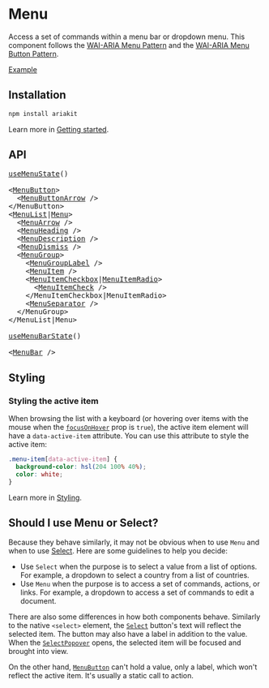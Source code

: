 # Menu

<p data-description>
  Access a set of commands within a menu bar or dropdown menu. This component follows the <a href="https://www.w3.org/WAI/ARIA/apg/patterns/menu/">WAI-ARIA Menu Pattern</a> and the <a href="https://www.w3.org/WAI/ARIA/apg/patterns/menubutton/">WAI-ARIA Menu Button Pattern</a>.
</p>

<a href="./__examples__/menu/index.tsx" data-playground>Example</a>

## Installation

```sh
npm install ariakit
```

Learn more in [Getting started](/guide/getting-started).

## API

<pre data-api>
<a href="/api-reference/menu-state">useMenuState</a>()

&lt;<a href="/api-reference/menu-button">MenuButton</a>&gt;
  &lt;<a href="/api-reference/menu-button-arrow">MenuButtonArrow</a> /&gt;
&lt;/MenuButton&gt;
&lt;<a href="/api-reference/menu-list">MenuList</a>|<a href="/api-reference/menu">Menu</a>&gt;
  &lt;<a href="/api-reference/menu-arrow">MenuArrow</a> /&gt;
  &lt;<a href="/api-reference/menu-heading">MenuHeading</a> /&gt;
  &lt;<a href="/api-reference/menu-description">MenuDescription</a> /&gt;
  &lt;<a href="/api-reference/menu-dismiss">MenuDismiss</a> /&gt;
  &lt;<a href="/api-reference/menu-group">MenuGroup</a>&gt;
    &lt;<a href="/api-reference/menu-group-label">MenuGroupLabel</a> /&gt;
    &lt;<a href="/api-reference/menu-item">MenuItem</a> /&gt;
    &lt;<a href="/api-reference/menu-item-checkbox">MenuItemCheckbox</a>|<a href="/api-reference/menu-item-radio">MenuItemRadio</a>&gt;
      &lt;<a href="/api-reference/menu-item-check">MenuItemCheck</a> /&gt;
    &lt;/MenuItemCheckbox|MenuItemRadio&gt;
    &lt;<a href="/api-reference/menu-separator">MenuSeparator</a> /&gt;
  &lt;/MenuGroup&gt;
&lt;/MenuList|Menu&gt;

<a href="/api-reference/menu-bar-state">useMenuBarState</a>()

&lt;<a href="/api-reference/menu-bar">MenuBar</a> /&gt;
</pre>

## Styling

### Styling the active item

When browsing the list with a keyboard (or hovering over items with the mouse when the [`focusOnHover`](/api-reference/combobox-item#focusonhover) prop is `true`), the active item element will have a `data-active-item` attribute. You can use this attribute to style the active item:

```css
.menu-item[data-active-item] {
  background-color: hsl(204 100% 40%);
  color: white;
}
```

Learn more in [Styling](/guide/styling).

## Should I use Menu or Select?

Because they behave similarly, it may not be obvious when to use `Menu` and when to use [Select](/components/select). Here are some guidelines to help you decide:

- Use `Select` when the purpose is to select a value from a list of options. For example, a dropdown to select a country from a list of countries.
- Use `Menu` when the purpose is to access a set of commands, actions, or links. For example, a dropdown to access a set of commands to edit a document.

There are also some differences in how both components behave. Similarly to the native `<select>` element, the [`Select`](/api-reference/select) button's text will reflect the selected item. The button may also have a label in addition to the value. When the [`SelectPopover`](/api-reference/select-popover) opens, the selected item will be focused and brought into view.

On the other hand, [`MenuButton`](/api-reference/menu-button) can't hold a value, only a label, which won't reflect the active item. It's usually a static call to action.
